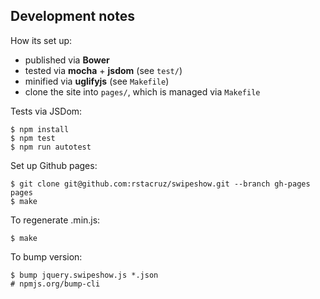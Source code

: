 Development notes
-----------------

How its set up:

 - published via __Bower__
 - tested via __mocha__ + __jsdom__ (see `test/`)
 - minified via __uglifyjs__ (see `Makefile`)
 - clone the site into `pages/`, which is managed via `Makefile`

Tests via JSDom:

    $ npm install
    $ npm test
    $ npm run autotest

Set up Github pages:

    $ git clone git@github.com:rstacruz/swipeshow.git --branch gh-pages pages
    $ make

To regenerate .min.js:

    $ make

To bump version:

    $ bump jquery.swipeshow.js *.json
    # npmjs.org/bump-cli
